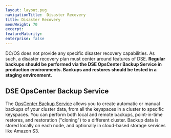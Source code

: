 ```yaml
---
layout: layout.pug
navigationTitle:  Disaster Recovery
title: Disaster Recovery
menuWeight: 70
excerpt:
featureMaturity:
enterprise: false
---
```


<!-- This source repo for this topic is https://github.com/mesosphere/dse-private -->


DC/OS does not provide any specific disaster recovery capabilities.  As such, a disaster recovery plan must center around features of DSE.  **Regular backups should be performed via the DSE OpsCenter Backup Service in production environments.  Backups and restores should be tested in a staging environment.**

## DSE OpsCenter Backup Service
The [OpsCenter Backup Service](https://docs.datastax.com/en/latest-opscenter/opsc/online_help/services/opscBackupService.html) allows you to create automatic or manual backups of your cluster data, from all the keyspaces in a cluster to specific keyspaces. You can perform both local and remote backups, point-in-time restores, and restoration ("cloning") to a different cluster. Backup data is stored locally on each node, and optionally in cloud-based storage services like Amazon S3.  
